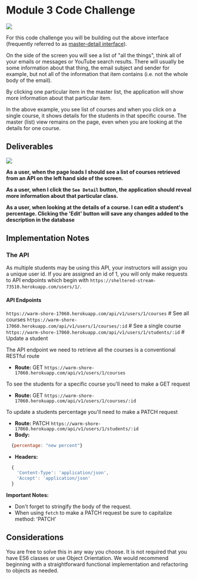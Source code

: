 

# Module 3 Code Challenge

![](demo.gif)


For this code challenge you will be building out the above interface (frequently referred to as [master-detail interface](https://en.wikipedia.org/wiki/Master%E2%80%93detail_interface)). 

On the side of the screen you will see a list of "all the things", think all of your emails or messages or YouTube search results. There will usually be some information about that thing, the email subject and sender for example, but not all of the information that item contains (i.e. not the whole body of the email).

By clicking one particular item in the master list, the application will show more information about that particular item.

In the above example, you see list of courses and when you click on a single course, it shows details for the students in that specific course. The master (list) view remains on the page, even when you are looking at the details for one course.

## Deliverables

![](demo.gif)



**As a user, when the page loads I should see a list of courses retrieved from an API on the left hand side of the screen.**

**As a user, when I click the `See Detail` button, the application should reveal more information about that particular class.**

**As a user, when looking at the details of a course. I can edit a student's percentage. Clicking the 'Edit' button will save any changes added to the description in the database**


## Implementation Notes

### The API

As multiple students may be using this API, your instructors will assign you a unique user id. If you are assigned an id of 1, you will only make requests to API endpoints which begin with `https://sheltered-stream-73510.herokuapp.com/users/1/`.

#### API Endpoints

`https://warm-shore-17060.herokuapp.com/api/v1/users/1/courses` # See all courses
`https://warm-shore-17060.herokuapp.com/api/v1/users/1/courses/:id` # See a single course
`https://warm-shore-17060.herokuapp.com/api/v1/users/1/students/:id` # Update a student

The API endpoint we need to retrieve all the courses is a conventional RESTful route
* **Route:** GET `https://warm-shore-17060.herokuapp.com/api/v1/users/1/courses`


To see the students for a specific course you'll need to make a GET request 
* **Route:** GET `https://warm-shore-17060.herokuapp.com/api/v1/users/1/courses/:id`

To update a students percentage you'll need to make a PATCH request
* **Route:** PATCH `https://warm-shore-17060.herokuapp.com/api/v1/users/1/students/:id`
* **Body:**
```js
  {percentage: "new percent"}
```
* **Headers:**
```js
  {
    'Content-Type': 'application/json',
    'Accept': 'application/json'
  }
  ```

  **Important Notes:**
  * Don't forget to stringify the body of the request.
  * When using `fetch` to make a PATCH request be sure to capitalize method: 'PATCH'


## Considerations

You are free to solve this in any way you choose. It is not required that you have ES6 classes or use Object Orientation. We would recommend beginning with a straightforward functional implementation and refactoring to objects as needed.
